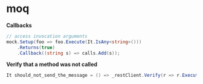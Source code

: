 # moq

**Callbacks**

```csharp
// access invocation arguments
mock.Setup(foo => foo.Execute(It.IsAny<string>()))
    .Returns(true)
    .Callback((string s) => calls.Add(s));
```

**Verify that a method was not called**

```csharp
It should_not_send_the_message = () => _restClient.Verify(r => r.Execute(Moq.It.IsAny<IRestRequest>()), Times.Never);
```
